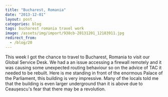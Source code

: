 ```yaml
---
title: "Bucharest, Romania"
date: "2013-12-01"
layout: post
categories: blog
tags: bucharest romania travel work
image: /assets/img/import/938cb-20131201_12183911.jpg
redirect_from:
  - /blog/20
---
```


This week I got the chance to travel to Bucharest, Romania to visit our Global Service Desk. We had a an issue accessing a firewall remotely and it was causing some unexpected routing behaviour so on the advice of TAC it needed to be rebuilt. Here is me standing in front of the enormous Palace of the Parliament, this building is very impressive. Many of the locals told me that the building is even larger underground than it is above due to Ceaușescu's fear that there may be a revolution.
